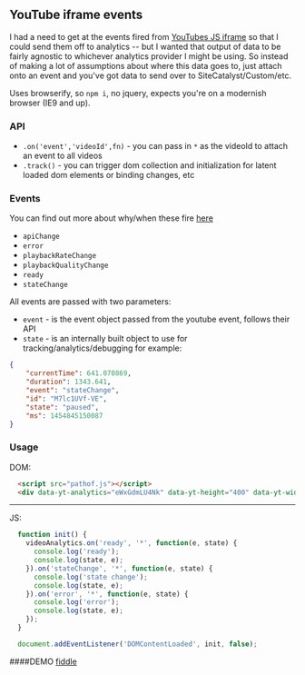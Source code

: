 ## YouTube iframe events
I had a need to get at the events fired from [YouTubes JS iframe](https://developers.google.com/youtube/iframe_api_reference) so that I could send them off to analytics -- but I wanted that output of data to be fairly agnostic to whichever analytics provider I might be using. So instead of making a lot of assumptions about where this data goes to, just attach onto an event and you've got data to send over to SiteCatalyst/Custom/etc.

Uses browserify, so `npm i`, no jquery, expects you're on a modernish browser (IE9 and up).

### API
- `.on('event','videoId',fn)` - you can pass in `*` as the videoId to attach an event to all videos
- `.track()` - you can trigger dom collection and initialization for latent loaded dom elements or binding changes, etc

### Events
You can find out more about why/when these fire [here](https://developers.google.com/youtube/iframe_api_reference#Events)
- `apiChange`
- `error`
- `playbackRateChange`
- `playbackQualityChange`
- `ready`
- `stateChange`

All events are passed with two parameters:
- `event` - is the event object passed from the youtube event, follows their API
- `state` - is an internally built object to use for tracking/analytics/debugging for example:
```json
{
    "currentTime": 641.070869,
    "duration": 1343.641,
    "event": "stateChange",
    "id": "M7lc1UVf-VE",
    "state": "paused",
    "ms": 1454845150087
}
```

### Usage
DOM:
```html
  <script src="pathof.js"></script>
  <div data-yt-analytics="eWxGdmLU4Nk" data-yt-height="400" data-yt-width="600" data-yt-title="tracking name...?"></div>
```
----
JS:
```js
  function init() {
    videoAnalytics.on('ready', '*', function(e, state) {
      console.log('ready');
      console.log(state, e);
    }).on('stateChange', '*', function(e, state) {
      console.log('state change');
      console.log(state, e);
    }).on('error', '*', function(e, state) {
      console.log('error');
      console.log(state, e);
    });
  }

  document.addEventListener('DOMContentLoaded', init, false);
```

####DEMO
[fiddle](https://fiddle.jshell.net/dhiggy/egas87om/show/)
